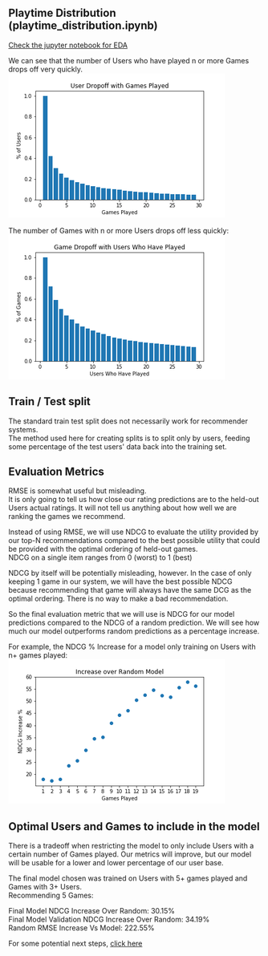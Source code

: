## Playtime Distribution (playtime_distribution.ipynb)
[Check the jupyter notebook for EDA](notebooks/playtime_distribution.ipynb)  

We can see that the number of Users who have played n or more Games drops off very quickly.  
![alt text](figures/user_dropoff.png "User Dropoff")

The number of Games with n or more Users drops off less quickly:  
![alt text](figures/game_dropoff.png "Game Dropoff")

## Train / Test split
The standard train test split does not necessarily work for recommender systems.  
The method used here for creating splits is to split only by users, feeding
some percentage of the test users' data back into the training set.

## Evaluation Metrics
RMSE is somewhat useful but misleading.  
It is only going to tell us how close our rating predictions are to the held-out Users actual ratings.  It will not tell us anything about how well we are ranking the games we recommend.  

Instead of using RMSE, we will use NDCG to evaluate the utility provided by our top-N recommendations compared to the best possible utility that could be provided with the optimal ordering of held-out games.  
NDCG on a single item ranges from 0 (worst) to 1 (best)  

NDCG by itself will be potentially misleading, however.  In the case of only keeping 1 game in our system, we will have the best possible NDCG because recommending that game will always have the same DCG as the optimal ordering.  There is no way to make a bad recommendation.  

So the final evaluation metric that we will use is NDCG for our model predictions compared to the NDCG of a random prediction.  We will see how much our model outperforms random predictions as a percentage increase.  

For example, the NDCG % Increase for a model only training on Users with n+ games played:  
![alt text](figures/increase_games_played.png "NDCG Increase For Increasing Minimum Games Played")

## Optimal Users and Games to include in the model
There is a tradeoff when restricting the model to only include Users with a certain number of Games played.  Our metrics will improve, but our model will be usable for a lower and lower percentage of our user base.

The final model chosen was trained on Users with 5+ games played
and Games with 3+ Users.  
Recommending 5 Games:  

Final Model NDCG Increase Over Random: 30.15%  
Final Model Validation NDCG Increase Over Random: 34.19%  
Random RMSE Increase Vs Model: 222.55%  


For some potential next steps, [click here](./next_steps.md)

